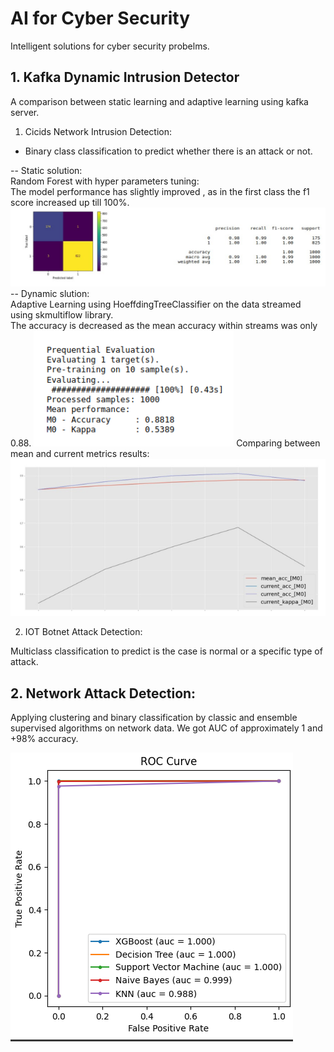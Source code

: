 # AI for Cyber Security
 Intelligent solutions for cyber security probelms.
 
 
## 1. Kafka Dynamic Intrusion Detector
A comparison between static learning and adaptive learning using kafka server.

1. Cicids Network Intrusion Detection:

- Binary class classification to predict whether there is an attack or not.

-- Static solution:<br>
Random Forest with hyper parameters tuning:<br>
The model performance has slightly improved , as in the first class the f1 score
increased up till 100%.
![alt text](https://github.com/khadija267/AI-for-Cyber-Security/blob/main/images/1_static.png?raw=true)
-- Dynamic slution:<br>
Adaptive Learning using HoeffdingTreeClassifier on the data streamed using
skmultiflow library.<br>
The accuracy is decreased as the mean accuracy
within streams was only 0.88.
![alt text](https://github.com/khadija267/AI-for-Cyber-Security/blob/main/images/1.dynamic.png?raw=true)
Comparing between mean and
current metrics results:<br>
![alt text](https://github.com/khadija267/AI-for-Cyber-Security/blob/main/images/2_dynamic.png?raw=true)

2. IOT Botnet Attack Detection:

Multiclass classification to predict is the case is normal or a specific type of attack.



## 2. Network Attack Detection:

Applying clustering and binary classification by classic and ensemble supervised algorithms on network data.
We got AUC of approximately 1 and +98% accuracy.

![alt text](https://github.com/khadija267/AI-for-Cyber-Security/blob/main/images/1.png?raw=true)
